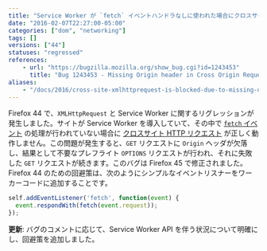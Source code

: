 ```yaml
---
title: "Service Worker が `fetch` イベントハンドラなしに使われた場合にクロスサイト `XMLHttpRequest` がブロックされてしまいます"
date: "2016-02-07T22:27:00-05:00"
categories: ["dom", "networking"]
tags: []
versions: ["44"]
statuses: "regressed"
references:
    - url: "https://bugzilla.mozilla.org/show_bug.cgi?id=1243453"
      title: "Bug 1243453 - Missing Origin header in Cross Origin Request resulting in Cross-Origin Request Blocked"
aliases:
    - "/docs/2016/cross-site-xmlhttprequest-is-blocked-due-to-missing-origin-header/"
---
```

Firefox 44 で、`XMLHttpRequest` と Service Worker に関するリグレッションが発生しました。サイトが Service Worker を導入していて、その中で [`fetch` イベント](https://developer.mozilla.org/ja/docs/Web/API/FetchEvent) の処理が行われていない場合に [クロスサイト HTTP リクエスト](https://developer.mozilla.org/ja/docs/Web/HTTP/Access_control_CORS) が正しく動作しません。この問題が発生すると、`GET` リクエストに `Origin` ヘッダが欠落し、結果として不要なプレフライト `OPTIONS` リクエストが行われ、それに失敗した `GET` リクエストが続きます。このバグは Firefox 45 で修正されました。Firefox 44 のための回避策は、次のようにシンプルなイベントリスナーをワーカーコードに追加することです。

```js
self.addEventListener('fetch', function(event) {
  event.respondWith(fetch(event.request));
});
```

**更新**: バグのコメントに応じて、Service Worker API を伴う状況について明確にし、回避策を追加しました。

